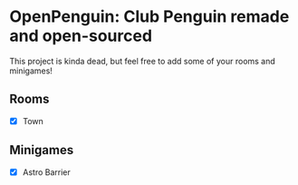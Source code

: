 # OpenPenguin: Club Penguin remade and open-sourced
This project is kinda dead, but feel free to add some of your rooms and minigames!
## Rooms
- [x] Town

## Minigames
- [x] Astro Barrier
